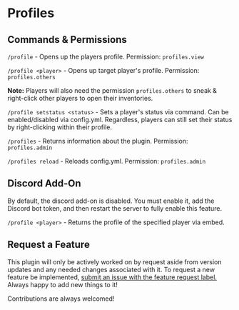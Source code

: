 # Profiles

## Commands & Permissions
`/profile` - Opens up the players profile. Permission: `profiles.view`

`/profile <player>` - Opens up target player's profile. Permission: `profiles.others`

**Note:** Players will also need the permission `profiles.others` to sneak & right-click other players to open their inventories.

`/profile setstatus <status>` - Sets a player's status via command. Can be enabled/disabled via config.yml. Regardless, players can still set their status by right-clicking within their profile.

`/profiles` - Returns information about the plugin. Permission: `profiles.admin`

`/profiles reload` - Reloads config.yml. Permission: `profiles.admin`

## Discord Add-On
By default, the discord add-on is disabled. You must enable it, add the Discord bot token, and then restart the server to fully enable this feature.

`/profile <player>` - Returns the profile of the specified player via embed.

## Request a Feature
This plugin will only be actively worked on by request aside from version updates and any needed changes associated with it. To request a new feature be implemented, <a href="https://github.com/CiviCraft-Development/Profiles/issues">submit an issue with the feature request label.</a> Always happy to add new things to it!

Contributions are always welcomed!